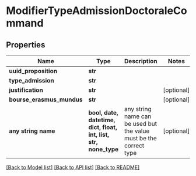 # ModifierTypeAdmissionDoctoraleCommand


## Properties
Name | Type | Description | Notes
------------ | ------------- | ------------- | -------------
**uuid_proposition** | **str** |  | 
**type_admission** | **str** |  | 
**justification** | **str** |  | [optional] 
**bourse_erasmus_mundus** | **str** |  | [optional] 
**any string name** | **bool, date, datetime, dict, float, int, list, str, none_type** | any string name can be used but the value must be the correct type | [optional]

[[Back to Model list]](../README.md#documentation-for-models) [[Back to API list]](../README.md#documentation-for-api-endpoints) [[Back to README]](../README.md)


